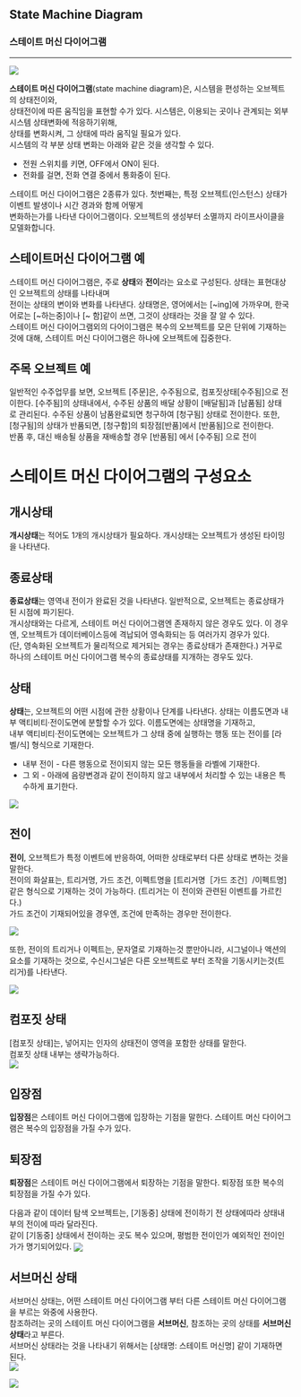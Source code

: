 ## State Machine Diagram
### 스테이트 머신 다이어그램
-------------
<img align="center" src="../images/State_Machine_Diagram/SMD_Components.drawio.svg"/>

**스테이트 머신 다이어그램**(state machine diagram)은, 시스템을 편성하는 오브젝트의 상태전이와,<br>
상태전이에 따른 움직임을 표현할 수가 있다. 시스템은, 이용되는 곳이나 관계되는 외부 시스템 상태변화에 적응하기위해,<br>
상태를 변화시켜, 그 상태에 따라 움직일 필요가 있다. <br>
 시스템의 각 부분 상태 변화는 아래와 같은 것을 생각할 수 있다.<br>
 
 - 전원 스위치를 키면, OFF에서 ON이 된다.
 - 전화를 걸면, 전화 연결 중에서 통화중이 된다.<br>

스테이트 머신 다이어그램은 2종류가 있다. 첫번째는, 특정 오브젝트(인스턴스) 상태가 이벤트 발생이나 시간 경과와 함께 어떻게 <br>
변화하는가를 나타낸 다이어그램이다. 오브젝트의 생성부터 소멸까지 라이프사이클을 모델화합니다.


## 스테이트머신 다이어그램 예
 스테이트 머신 다이어그램은, 주로 **상태**와 **전이**라는 요소로 구성된다. 상태는 표현대상인 오브젝트의 상태를 나타내며 <br>
전이는 상태의 변이와 변화를 나타낸다. 상태명은, 영어에서는 [~ing]에 가까우며, 한국어로는 [~하는중]이나 [~ 함]같이 쓰면, 그것이 상태라는 것을 잘 알 수 있다. <br>
 스테이트 머신 다이어그램외의 다어이그램은 복수의 오브젝트를 모은 단위에 기재하는것에 대해, 스테이트 머신 다이어그램은 하나에 오브젝트에 집중한다. <br>
 
## 주목 오브젝트 예
 일반적인 수주업무를 보면, 오브젝트 [주문]은, 수주됨으로, 컴포짓상태[수주됨]으로 전이한다. [수주됨]의 상태내에서, 수주된 상품의 배달 상황이 [배달됨]과 [남품됨] 상태 <br>
 로 관리된다. 수주된 상품이 남품완료되면 청구하여 [청구됨] 상태로 전이한다. 또한, [청구됨]의 상태가 반품되면, [청구함]의 퇴장점[반품]에서 [반품됨]으로 전이한다. <br>
 반품 후, 대신 배송될 상품을 재배송할 경우 [반품됨] 에서 [수주됨] 으로 전이
 
# 스테이트 머신 다이어그램의 구성요소

## 개시상태
 **개시상태**는 적어도 1개의 개시상태가 필요하다. 개시상태는 오브젝트가 생성된 타이밍을 나타낸다.
 
## 종료상태
 **종료상태**는 영역내 전이가 완료된 것을 나타낸다. 일반적으로, 오브젝트는 종료상태가 된 시점에 파기된다. <br>
 개시상태와는 다르게, 스테이트 머신 다이어그램엔 존재하지 않은 경우도 있다. 이 경우엔, 오브젝트가 데이터베이스등에 격납되어 영속화되는 등 여러가지 경우가 있다. <br>
 (단, 영속화된 오브젝트가 물리적으로 제거되는 경우는 종료상태가 존재한다.) 거꾸로 하나의 스테이트 머신 다이어그램 복수의 종료상태를 지개하는 경우도 있다. <br>
 
## 상태
 **상태**는, 오브젝트의 어떤 시점에 관한 상황이나 단계를 나타낸다. 상태는 이름도면과 내부 액티비티·전이도면에 분할할 수가 있다. 이름도면에는 상태명을 기재하고, <br>
 내부 액티비티·전이도면에는 오브젝트가 그 상태 중에 실행하는 행동 또는 전이를 [라벨/식] 형식으로 기재한다. 
 - 내부 전이 - 다른 행동으로 전이되지 않는 모든 행동들을 라벨에 기재한다.
 - 그 외 - 아래에 음량변경과 같이 전이하지 않고 내부에서 처리할 수 있는 내용은 특수하게 표기한다.

  <img align="center" src="../images/State_Machine_Diagram/SMD_Inner_Activity.drawio.svg">

## 전이
 **전이**, 오브젝트가 특정 이벤트에 반응하여, 어떠한 상태로부터 다른 상태로 변하는 것을 말한다. <br>
  전이의 화살표는, 트리거명, 가드 조건, 이펙트명을 [트리거명［가드 조건］/이펙트명] 같은 형식으로 기재하는 것이 가능하다. (트리거는 이 전이와 관련된 이벤트를 가르킨다.) <br>
  가드 조건이 기재되어있을 경우엔, 조건에 만족하는 경우만 전이한다. 
  
  <img align="center" src="../images/State_Machine_Diagram/SMD_Transfer.drawio.png">
  
  또한, 전이의 트리거나 이펙트는, 문자열로 기재하는것 뿐만아니라, 시그널이나 액션의 요소를 기재하는 것으로, 수신시그널은 다른 오브젝트로 부터 조작을 기동시키는것(트리거)를 나타낸다.<br>
  
  <img align="center" src="../images/State_Machine_Diagram/SMD_Siganl.drawio.svg">
  
## 컴포짓 상태
 [컴포짓 상태]는, 넣어지는 인자의 상태전이 영역을 포함한 상태를 말한다. <br>
 컴포짓 상태 내부는 생략가능하다. <br>
   <img align="center" src="../images/State_Machine_Diagram/SMD_Composite_State.drawio.svg">
   
## 입장점
 **입장점**은 스테이트 머신 다이어그램에 입장하는 기점을 말한다. 스테이트 머신 다이어그램은 복수의 입장점을 가질 수가 있다.
 
## 퇴장점
 **퇴장점**은 스테이트 머신 다이어그램에서 퇴장하는 기점을 말한다. 퇴장점 또한 복수의 퇴장점을 가질 수가 있다. <br>

 다음과 같이 데이터 탐색 오브젝트는, [기동중] 상태에 전이하기 전 상태에따라 상태내부의 전이에 따라 달라진다. <br>
 같이 [기동중] 상태에서 전이하는 곳도 복수 있으며, 평범한 전이인가 예외적인 전이인가가  명기되어있다.
 <img align="center" src="../images/State_Machine_Diagram/SMD_RunningSM.drawio.svg">
 
## 서브머신 상태
 서브머신 상태는, 어떤 스테이트 머신 다이어그램 부터 다른 스테이트 머신 다이어그램을 부르는 와중에 사용한다. <br>
 참조하려는 곳의 스테이트 머신 다이어그램을 **서브머신**, 참조하는 곳의 상태를 **서브머신상태**라고 부른다. <br>
 서브머신 상태라는 것을 나타내기 위해서는 [상태명: 스테이트 머신명] 같이 기재하면 된다. <br>
 <img align="center" src="../images/State_Machine_Diagram/SMD_SubMachineState.drawio.svg"> <br>
 
 <img align="center" src="../images/State_Machine_Diagram/SMD_SubMachine.drawio.svg">
 
  
